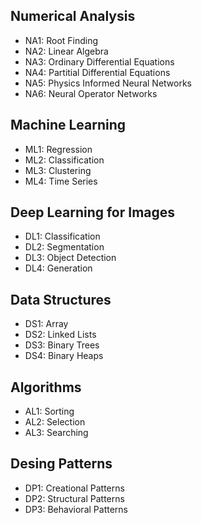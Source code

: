 ## Numerical Analysis

- NA1: Root Finding
- NA2: Linear Algebra
- NA3: Ordinary Differential Equations
- NA4: Partitial Differential Equations
- NA5: Physics Informed Neural Networks
- NA6: Neural Operator Networks

## Machine Learning

- ML1: Regression
- ML2: Classification
- ML3: Clustering
- ML4: Time Series

## Deep Learning for Images

- DL1: Classification
- DL2: Segmentation
- DL3: Object Detection
- DL4: Generation

## Data Structures

- DS1: Array
- DS2: Linked Lists
- DS3: Binary Trees
- DS4: Binary Heaps

## Algorithms

- AL1: Sorting
- AL2: Selection
- AL3: Searching

## Desing Patterns

- DP1: Creational Patterns
- DP2: Structural Patterns
- DP3: Behavioral Patterns
